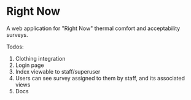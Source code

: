 Right Now
=========

A web application for "Right Now" thermal comfort and acceptability surveys.

Todos:
1. Clothing integration
2. Login page
3. Index viewable to staff/superuser
4. Users can see survey assigned to them by staff, and its associated views
5. Docs 
